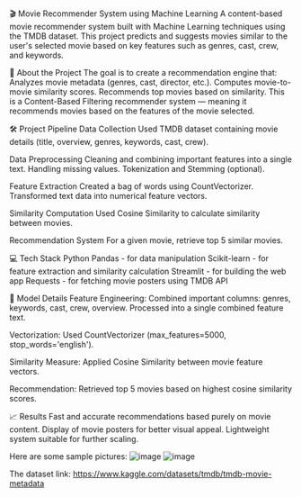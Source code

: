 🎬 Movie Recommender System using Machine Learning
A content-based movie recommender system built with Machine Learning techniques using the TMDB dataset.
This project predicts and suggests movies similar to the user's selected movie based on key features such as genres, cast, crew, and keywords.


📖 About the Project
The goal is to create a recommendation engine that:
Analyzes movie metadata (genres, cast, director, etc.).
Computes movie-to-movie similarity scores.
Recommends top movies based on similarity.
This is a Content-Based Filtering recommender system — meaning it recommends movies based on the features of the movie selected.


🛠 Project Pipeline
Data Collection
Used TMDB dataset containing movie details (title, overview, genres, keywords, cast, crew).

Data Preprocessing
Cleaning and combining important features into a single text.
Handling missing values.
Tokenization and Stemming (optional).

Feature Extraction
Created a bag of words using CountVectorizer.
Transformed text data into numerical feature vectors.

Similarity Computation
Used Cosine Similarity to calculate similarity between movies.

Recommendation System
For a given movie, retrieve top 5 similar movies.


💻 Tech Stack
Python
Pandas - for data manipulation
Scikit-learn - for feature extraction and similarity calculation
Streamlit - for building the web app
Requests - for fetching movie posters using TMDB API


🧠 Model Details
Feature Engineering:
Combined important columns: genres, keywords, cast, crew, overview.
Processed into a single combined feature text.

Vectorization:
Used CountVectorizer (max_features=5000, stop_words='english').

Similarity Measure:
Applied Cosine Similarity between movie feature vectors.

Recommendation:
Retrieved top 5 movies based on highest cosine similarity scores.


📈 Results
Fast and accurate recommendations based purely on movie content.
Display of movie posters for better visual appeal.
Lightweight system suitable for further scaling.

Here are some sample pictures:
![image](https://github.com/user-attachments/assets/e6fc3c00-d3d7-4a51-bab9-9c7c5a2707e1)
![image](https://github.com/user-attachments/assets/9e297990-487b-4928-a6e2-491d463bba73)


The dataset link: https://www.kaggle.com/datasets/tmdb/tmdb-movie-metadata
